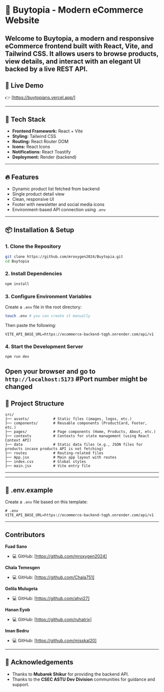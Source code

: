# 🛒 Buytopia - Modern eCommerce Website

Welcome to **Buytopia**, a modern and responsive eCommerce frontend built with **React**, **Vite**, and **Tailwind CSS**. It allows users to browse products, view details, and interact with an elegant UI backed by a live REST API.
---

## 🚀 Live Demo

👉 [https://buytopians.vercel.app/]



---

## 🧰 Tech Stack

- **Frontend Framework:** React + Vite
- **Styling:** Tailwind CSS
- **Routing:** React Router DOM
- **Icons:** React Icons
- **Notifications:** React Toastify
- **Deployment:** Render (backend)

---

## 🔥 Features

- Dynamic product list fetched from backend
- Single product detail view
- Clean, responsive UI
- Footer with newsletter and social media icons
- Environment-based API connection using `.env`

---

## 📦 Installation & Setup

### 1. Clone the Repository

```bash
git clone https://github.com/mroxygen2024/Buytopia.git
cd Buytopia
```

### 2. Install Dependencies

```bash
npm install
```

### 3. Configure Environment Variables

Create a `.env` file in the root directory:

```bash
touch .env # you can create it manually 
```

Then paste the following:

```env
VITE_API_BASE_URL=https://ecommerce-backend-tqgh.onrender.com/api/v1
```


### 4. Start the Development Server

```terminal/bash
npm run dev

```
Open your browser and go to `http://localhost:5173` #Port number might be changed
---

## 🌳 Project Structure

```
src/
├── assets/           # Static files (images, logos, etc.)
├── components/       # Reusable components (ProductCard, Footer, etc.)
├── pages/            # Page components (Home, Products, About, etc.)
├── contexts          # Contexts for state management (using React Context API)
├── data              # Static data files (e.g., JSON files for products incase products API is not fetching)
├── routes            # Routing-related files
├── App.jsx           # Main app layout with routes
├── index.css         # Global styles
├── main.jsx          # Vite entry file
```
---


---

## 📄 .env.example

Create a `.env` file based on this template:

```
# .env
VITE_API_BASE_URL=https://ecommerce-backend-tqgh.onrender.com/api/v1
```

---

## Contributors

**Fuad Sano**
- 💻 GitHub: [https://github.com/mroxygen2024]

**Chala Temesgen**
- 💻 GitHub: [https://github.com/Chala751]

**Gelila Mulugeta**
- 💻 GitHub: [https://github.com/ahvi27]

**Hanan Eyob**
- 💻 GitHub: [https://github.com/ruhatrix]

**Iman Bedru**
- 💻 GitHub: [https://github.com/misskal20]

---


## 🙏 Acknowledgements

- Thanks to **Mubarek Shikur** for providing the backend API.
- Thanks to the **CSEC ASTU Dev Division** communities for guidance and support.


